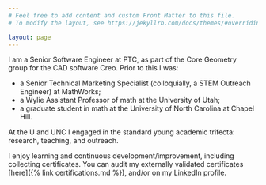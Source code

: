 ```yaml
---
# Feel free to add content and custom Front Matter to this file.
# To modify the layout, see https://jekyllrb.com/docs/themes/#overriding-theme-defaults

layout: page
---
```



I am a Senior Software Engineer at PTC, as part of the Core Geometry group for the CAD software Creo. Prior to this I was:
* a Senior Technical Marketing Specialist (colloquially, a STEM Outreach Engineer) at MathWorks;
* a Wylie Assistant Professor of math at the University of Utah;
* a graduate student in math at the University of North Carolina at Chapel Hill.

At the U and UNC I engaged in the standard young academic trifecta: research, teaching, and outreach.


I enjoy learning and continuous development/improvement, including collecting certificates. You can audit my externally validated certificates [here]({% link certifications.md %}), and/or on my LinkedIn profile. 